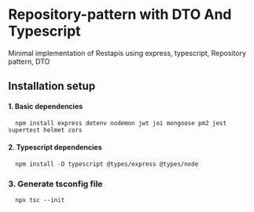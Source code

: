 
# Repository-pattern with DTO And Typescript
Minimal implementation of Restapis using express, typescript, Repository pattern, DTO

## Installation setup

#### 1. Basic dependencies
```
  npm install express dotenv nodemon jwt joi mongoose pm2 jest supertest helmet cors
```

#### 2. Typescript dependencies
```
  npm install -D typescript @types/express @types/node
```

### 3. Generate tsconfig file
```
  npx tsc --init
```
